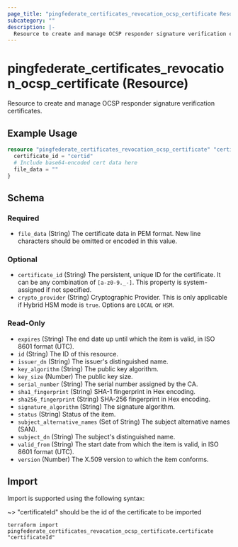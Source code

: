 ```yaml
---
page_title: "pingfederate_certificates_revocation_ocsp_certificate Resource - terraform-provider-pingfederate"
subcategory: ""
description: |-
  Resource to create and manage OCSP responder signature verification certificates.
---
```


# pingfederate_certificates_revocation_ocsp_certificate (Resource)

Resource to create and manage OCSP responder signature verification certificates.

## Example Usage

```terraform
resource "pingfederate_certificates_revocation_ocsp_certificate" "certificate" {
  certificate_id = "certid"
  # Include base64-encoded cert data here
  file_data = ""
}
```

<!-- schema generated by tfplugindocs -->
## Schema

### Required

- `file_data` (String) The certificate data in PEM format. New line characters should be omitted or encoded in this value.

### Optional

- `certificate_id` (String) The persistent, unique ID for the certificate. It can be any combination of `[a-z0-9._-]`. This property is system-assigned if not specified.
- `crypto_provider` (String) Cryptographic Provider. This is only applicable if Hybrid HSM mode is `true`. Options are `LOCAL` or `HSM`.

### Read-Only

- `expires` (String) The end date up until which the item is valid, in ISO 8601 format (UTC).
- `id` (String) The ID of this resource.
- `issuer_dn` (String) The issuer's distinguished name.
- `key_algorithm` (String) The public key algorithm.
- `key_size` (Number) The public key size.
- `serial_number` (String) The serial number assigned by the CA.
- `sha1_fingerprint` (String) SHA-1 fingerprint in Hex encoding.
- `sha256_fingerprint` (String) SHA-256 fingerprint in Hex encoding.
- `signature_algorithm` (String) The signature algorithm.
- `status` (String) Status of the item.
- `subject_alternative_names` (Set of String) The subject alternative names (SAN).
- `subject_dn` (String) The subject's distinguished name.
- `valid_from` (String) The start date from which the item is valid, in ISO 8601 format (UTC).
- `version` (Number) The X.509 version to which the item conforms.

## Import

Import is supported using the following syntax:

~> "certificateId" should be the id of the certificate to be imported

```shell
terraform import pingfederate_certificates_revocation_ocsp_certificate.certificate "certificateId"
```